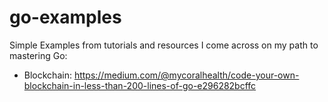 # go-examples
Simple Examples from tutorials and resources I come across on my path to mastering Go:

* Blockchain: https://medium.com/@mycoralhealth/code-your-own-blockchain-in-less-than-200-lines-of-go-e296282bcffc
